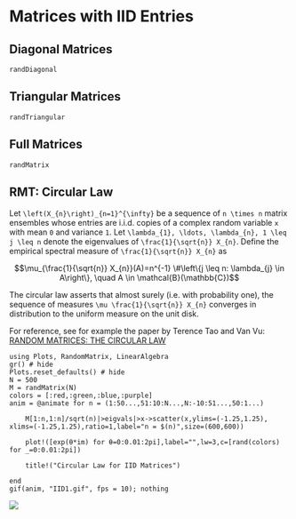 # Matrices with IID Entries

## Diagonal Matrices

```@docs
randDiagonal
```

## Triangular Matrices

```@docs
randTriangular
```

## Full Matrices

```@docs
randMatrix
```


## RMT: Circular Law
Let ``\left(X_{n}\right)_{n=1}^{\infty}`` be a sequence of ``n \times n`` matrix ensembles whose entries are i.i.d. copies of a complex random variable ``x`` with mean ``0`` and variance ``1``. Let ``\lambda_{1}, \ldots, \lambda_{n}, 1 \leq j \leq n`` denote the eigenvalues of ``\frac{1}{\sqrt{n}} X_{n}``. Define the empirical spectral measure of ``\frac{1}{\sqrt{n}} X_{n}`` as
```math
\mu_{\frac{1}{\sqrt{n}} X_{n}}(A)=n^{-1} \#\left\{j \leq n: \lambda_{j} \in A\right\}, \quad A \in \mathcal{B}(\mathbb{C})
```
The circular law asserts that almost surely (i.e. with probability one), the sequence of measures ``\mu \frac{1}{\sqrt{n}} X_{n}`` converges in distribution to the uniform measure on the unit disk.  

For reference, see for example the paper by Terence Tao and Van Vu: [RANDOM MATRICES: THE CIRCULAR LAW](https://arxiv.org/pdf/0708.2895.pdf)

```@eval 
using Plots, RandomMatrix, LinearAlgebra
gr() # hide
Plots.reset_defaults() # hide
N = 500
M = randMatrix(N)
colors = [:red,:green,:blue,:purple]
anim = @animate for n = (1:50...,51:10:N...,N:-10:51...,50:1...)
     
    M[1:n,1:n]/sqrt(n)|>eigvals|>x->scatter(x,ylims=(-1.25,1.25), xlims=(-1.25,1.25),ratio=1,label="n = $(n)",size=(600,600))

    plot!([exp(θ*im) for θ=0:0.01:2pi],label="",lw=3,c=[rand(colors) for _=0:0.01:2pi])
        
    title!("Circular Law for IID Matrices")
    
end 
gif(anim, "IID1.gif", fps = 10); nothing
```
![](IID1.gif)